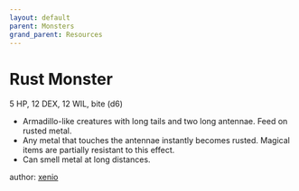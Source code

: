 ```yaml
---
layout: default
parent: Monsters
grand_parent: Resources
---
```

# Rust Monster
5 HP, 12 DEX, 12 WIL, bite (d6)
- Armadillo-like creatures with long tails and two long antennae. Feed on rusted metal.
- Any metal that touches the antennae instantly becomes rusted. Magical items are partially resistant to this effect.
- Can smell metal at long distances.

author: [xenio](https://xenioinabottle.blogspot.com)
